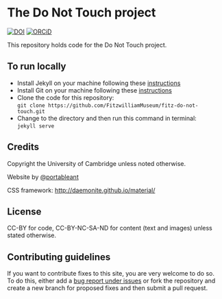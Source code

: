 # The Do Not Touch project

[![DOI](https://zenodo.org/badge/174038093.svg)](https://zenodo.org/badge/latestdoi/174038093) [![ORCiD](https://img.shields.io/badge/ORCiD-0000--0002--0246--2335-green.svg)](http://orcid.org/0000-0002-0246-2335)

This repository holds code for the Do Not Touch project.

## To run locally

* Install Jekyll on your machine following these [instructions](https://jekyllrb.com/docs/installation/)
* Install Git on your machine following these [instructions](https://git-scm.com/book/en/v2/Getting-Started-Installing-Git)
* Clone the code for this repository:  
   `git clone https://github.com/FitzwilliamMuseum/fitz-do-not-touch.git`
* Change to the directory and then run this command in terminal:  
 `jekyll serve`

## Credits

Copyright the University of Cambridge unless noted otherwise.

Website by [@portableant](https://github.com/portableant)

CSS framework: http://daemonite.github.io/material/

## License

CC-BY for code, CC-BY-NC-SA-ND for content (text and images) unless stated
otherwise.

## Contributing guidelines

If you want to contribute fixes to this site, you are very welcome to do so. To
do this, either add a [bug report under issues](https://github.com/FitzwilliamMuseum/fitz-do-not-touch/issues)
or fork the repository and create a new branch for proposed fixes and then submit
a pull request.

